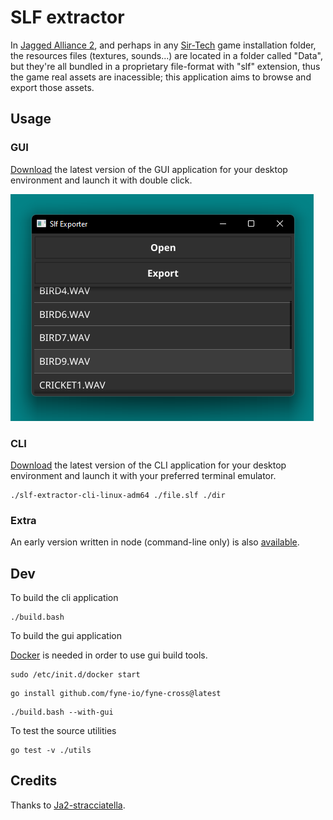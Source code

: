 # SLF extractor

In [Jagged Alliance 2](https://it.wikipedia.org/wiki/Jagged_Alliance_2), and perhaps in any [Sir-Tech](https://en.wikipedia.org/wiki/Sir-Tech) game installation folder, the resources files (textures, sounds...) are located in a folder called "Data", but they're all bundled in a proprietary file-format with "slf" extension, thus the game real assets are inacessible; this application aims to browse and export those assets.

## Usage

### GUI
[Download](https://github.com/memob0x/slf-extractor/releases) the latest version of the GUI application for your desktop environment and launch it with double click.

![gui](https://github.com/memob0x/slf-extractor/blob/master/assets/screenshot.png?raw=true)

### CLI

[Download](https://github.com/memob0x/slf-extractor/releases) the latest version of the CLI application for your desktop environment and launch it with your preferred terminal emulator.

```console
./slf-extractor-cli-linux-adm64 ./file.slf ./dir
```

### Extra

An early version written in node (command-line only) is also [available](https://github.com/memob0x/slf-extractor/releases/tag/v0.1.0).

## Dev

To build the cli application

```console
./build.bash
```

To build the gui application

[Docker](https://docs.docker.com/engine/install/ubuntu/#install-using-the-repository) is needed in order to use gui build tools.

```console
sudo /etc/init.d/docker start
```

```console
go install github.com/fyne-io/fyne-cross@latest
```

```console
./build.bash --with-gui
```

To test the source utilities

```console
go test -v ./utils
```

## Credits

Thanks to [Ja2-stracciatella](https://github.com/ja2-stracciatella).
